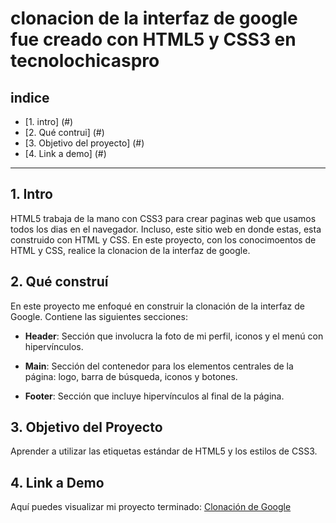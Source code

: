 # clonacion de la interfaz de google fue creado con HTML5 y CSS3 en tecnolochicaspro

## **indice**

* [1. intro] (#)
* [2. Qué contrui] (#)
* [3. Objetivo del proyecto] (#)
* [4. Link a demo] (#)
****
## 1. Intro
HTML5 trabaja de la mano con CSS3 para crear paginas web que usamos todos los dias en el navegador. Incluso, este sitio web en donde estas, esta construido con HTML y CSS. En este proyecto, con los conocimoentos de HTML y CSS, realice la clonacion de la interfaz de google. 
##  2. Qué construí

En este proyecto me enfoqué en construir la clonación de la interfaz de Google. Contiene las siguientes secciones:

* **Header**: Sección que involucra la foto de mi perfil, iconos y el menú con hipervínculos.

* **Main**: Sección del contenedor para los elementos centrales de la página: logo, barra de búsqueda, iconos y botones.

* **Footer**: Sección que incluye hipervínculos al final de la página.

## 3. Objetivo del Proyecto
Aprender a utilizar las etiquetas estándar de HTML5 y los estilos de CSS3.

## 4. Link a Demo
Aquí puedes visualizar mi proyecto terminado: [Clonación de Google](#)
